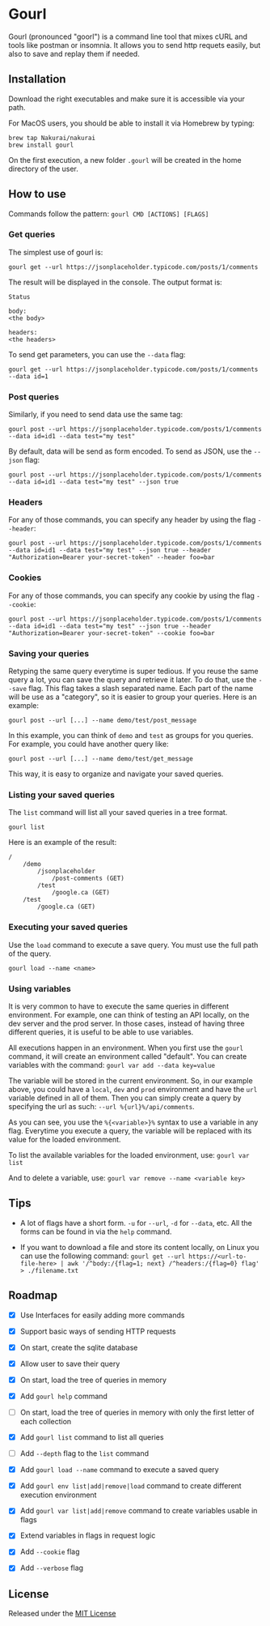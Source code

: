 # Gourl

Gourl (pronounced "goorl") is a command line tool that mixes cURL and tools like postman or insomnia. It allows you to send http requets easily, but also to save and replay them if needed.

## Installation
Download the right executables and make sure it is accessible via your path.

For MacOS users, you should be able to install it via Homebrew by typing:
```
brew tap Nakurai/nakurai
brew install gourl
```

On the first execution, a new folder `.gourl` will be created in the home directory of the user.

## How to use

Commands follow the pattern: `gourl CMD [ACTIONS] [FLAGS]`

### Get queries
The simplest use of gourl is:

`gourl get --url https://jsonplaceholder.typicode.com/posts/1/comments`

The result will be displayed in the console. The output format is:
```
Status

body:
<the body>

headers:
<the headers>
```

To send get parameters, you can use the `--data` flag:

`gourl get --url https://jsonplaceholder.typicode.com/posts/1/comments --data id=1`

### Post queries
Similarly, if you need to send data use the same tag:

`gourl post --url https://jsonplaceholder.typicode.com/posts/1/comments --data id=id1 --data test="my test"`

By default, data will be send as form encoded. To send as JSON, use the `--json` flag:

`gourl post --url https://jsonplaceholder.typicode.com/posts/1/comments --data id=id1 --data test="my test" --json true`

### Headers
For any of those commands, you can specify any header by using the flag `--header`:

`gourl post --url https://jsonplaceholder.typicode.com/posts/1/comments --data id=id1 --data test="my test" --json true --header "Authorization=Bearer your-secret-token" --header foo=bar`


### Cookies
For any of those commands, you can specify any cookie by using the flag `--cookie`:

`gourl post --url https://jsonplaceholder.typicode.com/posts/1/comments --data id=id1 --data test="my test" --json true --header "Authorization=Bearer your-secret-token" --cookie foo=bar`

### Saving your queries
Retyping the same query everytime is super tedious. If you reuse the same query a lot, you can save the query and retrieve it later. To do that, use the `--save` flag. This flag takes a slash separated name. Each part of the name will be use as a "category", so it is easier to group your queries.
Here is an example:

`gourl post --url [...] --name demo/test/post_message`

In this example, you can think of `demo` and `test` as groups for you queries. For example, you could have another query like:

`gourl post --url [...] --name demo/test/get_message`

This way, it is easy to organize and navigate your saved queries.

### Listing your saved queries
The `list` command will list all your saved queries in a tree format.

`gourl list`

Here is an example of the result:

```
/
    /demo
        /jsonplaceholder
            /post-comments (GET)
        /test
            /google.ca (GET)
    /test
        /google.ca (GET)

```

### Executing your saved queries
Use the `load` command to execute a save query. You must use the full path of the query.

`gourl load --name <name>`

### Using variables

It is very common to have to execute the same queries in different environment. For example, one can think of testing an API locally, on the dev server and the prod server. In those cases, instead of having three different queries, it is useful to be able to use variables.

All executions happen in an environment. When you first use the `gourl` command, it will create an environment called "default". You can create variables with the command:
`gourl var add --data key=value`

The variable will be stored in the current environment. So, in our example above, you could have a `local`, `dev` and `prod` environment and have the `url` variable defined in all of them. Then you can simply create a query by specifying the url as such: `--url %{url}%/api/comments`.

As you can see, you use the `%{<variable>}%` syntax to use a variable in any flag. Everytime you execute a query, the variable will be replaced with its value for the loaded environment.

To list the available variables for the loaded environment, use:
`gourl var list`

And to delete a variable, use:
`gourl var remove --name <variable key>`

## Tips
- A lot of flags have a short form. `-u` for `--url`, `-d` for `--data`, etc. All the forms can be found in via the `help` command.

- If you want to download a file and store its content locally, on Linux you can use the following command: `gourl get --url https://<url-to-file-here> | awk '/^body:/{flag=1; next} /^headers:/{flag=0} flag' > ./filename.txt`

## Roadmap

- [x] Use Interfaces for easily adding more commands
- [x] Support basic ways of sending HTTP requests
- [x] On start, create the sqlite database
- [x] Allow user to save their query
- [x] On start, load the tree of queries in memory
- [x] Add `gourl help` command
- [ ] On start, load the tree of queries in memory with only the first letter of each collection
- [x] Add `gourl list` command to list all queries
- [ ] Add `--depth` flag to the `list` command
- [x] Add `gourl load --name` command to execute a saved query
- [x] Add `gourl env list|add|remove|load` command to create different execution environment
- [x] Add `gourl var list|add|remove` command to create variables usable in flags
- [x] Extend variables in flags in request logic
- [x] Add `--cookie` flag
- [x] Add `--verbose` flag


## License

Released under the [MIT License](/LICENSE.txt)


